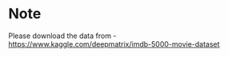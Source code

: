 # Note

Please download the data from -
https://www.kaggle.com/deepmatrix/imdb-5000-movie-dataset




